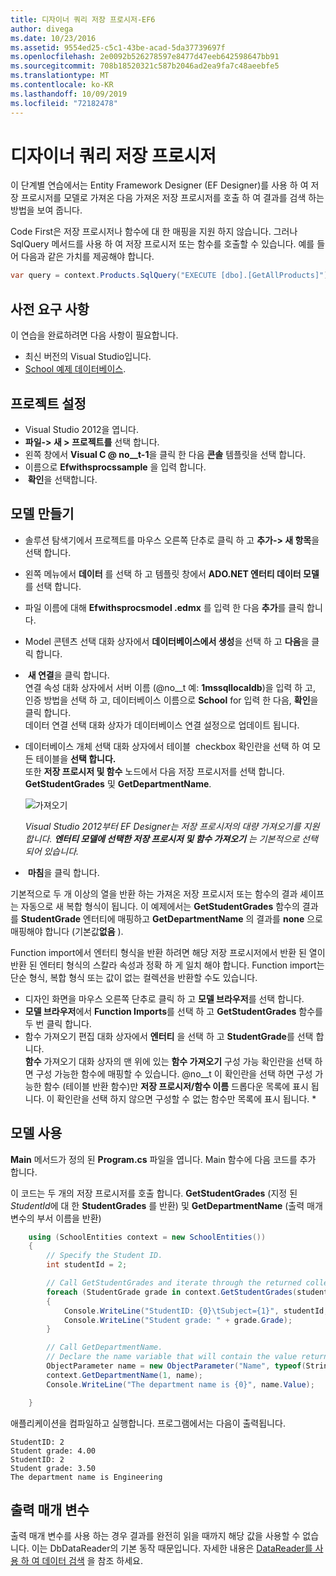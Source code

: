 ```yaml
---
title: 디자이너 쿼리 저장 프로시저-EF6
author: divega
ms.date: 10/23/2016
ms.assetid: 9554ed25-c5c1-43be-acad-5da37739697f
ms.openlocfilehash: 2e0092b526278597e8477d47eeb642598647bb91
ms.sourcegitcommit: 708b18520321c587b2046ad2ea9fa7c48aeebfe5
ms.translationtype: MT
ms.contentlocale: ko-KR
ms.lasthandoff: 10/09/2019
ms.locfileid: "72182478"
---
```

# <a name="designer-query-stored-procedures"></a>디자이너 쿼리 저장 프로시저
이 단계별 연습에서는 Entity Framework Designer (EF Designer)를 사용 하 여 저장 프로시저를 모델로 가져온 다음 가져온 저장 프로시저를 호출 하 여 결과를 검색 하는 방법을 보여 줍니다. 

Code First은 저장 프로시저나 함수에 대 한 매핑을 지원 하지 않습니다. 그러나 SqlQuery 메서드를 사용 하 여 저장 프로시저 또는 함수를 호출할 수 있습니다. 예를 들어 다음과 같은 가치를 제공해야 합니다.
``` csharp
var query = context.Products.SqlQuery("EXECUTE [dbo].[GetAllProducts]")`;
```

## <a name="prerequisites"></a>사전 요구 사항

이 연습을 완료하려면 다음 사항이 필요합니다.

- 최신 버전의 Visual Studio입니다.
- [School 예제 데이터베이스](~/ef6/resources/school-database.md).

## <a name="set-up-the-project"></a>프로젝트 설정

-   Visual Studio 2012을 엽니다.
-   **파일-&gt; 새 &gt; 프로젝트를** 선택 합니다.
-   왼쪽 창에서 **Visual C @ no__t-1**을 클릭 한 다음 **콘솔** 템플릿을 선택 합니다.
-   이름으로 **Efwithsprocssample** 을 입력 합니다.
-    **확인**을 선택합니다.

## <a name="create-a-model"></a>모델 만들기

-   솔루션 탐색기에서 프로젝트를 마우스 오른쪽 단추로 클릭 하 고 **추가-&gt; 새 항목**을 선택 합니다.
-   왼쪽 메뉴에서 **데이터** 를 선택 하 고 템플릿 창에서 **ADO.NET 엔터티 데이터 모델** 를 선택 합니다.
-   파일 이름에 대해 **Efwithsprocsmodel .edmx** 를 입력 한 다음 **추가**를 클릭 합니다.
-   Model 콘텐츠 선택 대화 상자에서 **데이터베이스에서 생성**을 선택 하 고 **다음**을 클릭 합니다.
-    **새 연결**을 클릭 합니다.  
    연결 속성 대화 상자에서 서버 이름 (@no__t 예: **1mssqllocaldb**)을 입력 하 고, 인증 방법을 선택 하 고, 데이터베이스 이름으로 **School** for 입력 한 다음, **확인**을 클릭 합니다.  
    데이터 연결 선택 대화 상자가 데이터베이스 연결 설정으로 업데이트 됩니다.
-   데이터베이스 개체 선택 대화 상자에서 테이블  checkbox 확인란을 선택 하 여 모든 테이블을 **선택 합니다.**  
    또한 **저장 프로시저 및 함수** 노드에서 다음 저장 프로시저를 선택 합니다. **GetStudentGrades** 및 **GetDepartmentName**. 

    ![가져오기](~/ef6/media/import.jpg)

    *Visual Studio 2012부터 EF Designer는 저장 프로시저의 대량 가져오기를 지원 합니다. **엔터티 모델에 선택한 저장 프로시저 및 함수 가져오기** 는 기본적으로 선택 되어 있습니다.*
-    **마침**을 클릭 합니다.

기본적으로 두 개 이상의 열을 반환 하는 가져온 저장 프로시저 또는 함수의 결과 셰이프는 자동으로 새 복합 형식이 됩니다. 이 예제에서는 **GetStudentGrades** 함수의 결과를 **StudentGrade** 엔터티에 매핑하고 **GetDepartmentName** 의 결과를 **none** 으로 매핑해야 합니다 (기본값**없음** ).

Function import에서 엔터티 형식을 반환 하려면 해당 저장 프로시저에서 반환 된 열이 반환 된 엔터티 형식의 스칼라 속성과 정확 하 게 일치 해야 합니다. Function import는 단순 형식, 복합 형식 또는 값이 없는 컬렉션을 반환할 수도 있습니다.

-   디자인 화면을 마우스 오른쪽 단추로 클릭 하 고 **모델 브라우저**를 선택 합니다.
-   **모델 브라우저**에서 **Function Imports**를 선택 하 고 **GetStudentGrades** 함수를 두 번 클릭 합니다.
-   함수 가져오기 편집 대화 상자에서 **엔터티** 을 선택 하 고 **StudentGrade**를 선택 합니다.  
    **함수** 가져오기 대화 상자의 맨 위에 있는 **함수 가져오기** 구성 가능 확인란을 선택 하면 구성 가능한 함수에 매핑할 수 있습니다. @no__t 이 확인란을 선택 하면 구성 가능한 함수 (테이블 반환 함수)만 **저장 프로시저/함수 이름** 드롭다운 목록에 표시 됩니다. 이 확인란을 선택 하지 않으면 구성할 수 없는 함수만 목록에 표시 됩니다. *

## <a name="use-the-model"></a>모델 사용

**Main** 메서드가 정의 된 **Program.cs** 파일을 엽니다. Main 함수에 다음 코드를 추가 합니다.

이 코드는 두 개의 저장 프로시저를 호출 합니다. **GetStudentGrades** (지정 된 *StudentId*에 대 한 **StudentGrades** 를 반환) 및 **GetDepartmentName** (출력 매개 변수의 부서 이름을 반환)  

``` csharp
    using (SchoolEntities context = new SchoolEntities())
    {
        // Specify the Student ID.
        int studentId = 2;

        // Call GetStudentGrades and iterate through the returned collection.
        foreach (StudentGrade grade in context.GetStudentGrades(studentId))
        {
            Console.WriteLine("StudentID: {0}\tSubject={1}", studentId, grade.Subject);
            Console.WriteLine("Student grade: " + grade.Grade);
        }

        // Call GetDepartmentName.
        // Declare the name variable that will contain the value returned by the output parameter.
        ObjectParameter name = new ObjectParameter("Name", typeof(String));
        context.GetDepartmentName(1, name);
        Console.WriteLine("The department name is {0}", name.Value);

    }
```

애플리케이션을 컴파일하고 실행합니다. 프로그램에서는 다음이 출력됩니다.

```console
StudentID: 2
Student grade: 4.00
StudentID: 2
Student grade: 3.50
The department name is Engineering
```

<a name="output-parameters"></a>출력 매개 변수
-----------------

출력 매개 변수를 사용 하는 경우 결과를 완전히 읽을 때까지 해당 값을 사용할 수 없습니다. 이는 DbDataReader의 기본 동작 때문입니다. 자세한 내용은 [DataReader를 사용 하 여 데이터 검색](https://go.microsoft.com/fwlink/?LinkID=398589) 을 참조 하세요.
